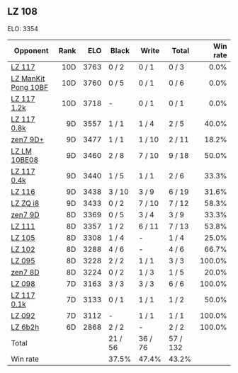 ## LZ 108 ##

ELO: 3354

Opponent | Rank | ELO | Black | Write | Total | Win rate
---------|-----:|----:|-------|-------|-------|-------:
[LZ 117](LZ%20117.md) | 10D | 3763 | 0 / 2 | 0 / 1 | 0 / 3 | 0.0%
[LZ ManKit Pong 10BF](LZ%20ManKit%20Pong%2010BF.md) | 10D | 3760 | 0 / 5 | 0 / 1 | 0 / 6 | 0.0%
[LZ 117 1.2k](LZ%20117%201.2k.md) | 10D | 3718 | - | 0 / 1 | 0 / 1 | 0.0%
[LZ 117 0.8k](LZ%20117%200.8k.md) | 9D | 3557 | 1 / 1 | 1 / 4 | 2 / 5 | 40.0%
[zen7 9D+](zen7%209D+.md) | 9D | 3477 | 1 / 1 | 1 / 10 | 2 / 11 | 18.2%
[LZ LM 10BE08](LZ%20LM%2010BE08.md) | 9D | 3460 | 2 / 8 | 7 / 10 | 9 / 18 | 50.0%
[LZ 117 0.4k](LZ%20117%200.4k.md) | 9D | 3440 | 1 / 5 | 1 / 1 | 2 / 6 | 33.3%
[LZ 116](LZ%20116.md) | 9D | 3438 | 3 / 10 | 3 / 9 | 6 / 19 | 31.6%
[LZ ZQ i8](LZ%20ZQ%20i8.md) | 9D | 3433 | 0 / 2 | 7 / 10 | 7 / 12 | 58.3%
[zen7 9D](zen7%209D.md) | 8D | 3369 | 0 / 5 | 3 / 4 | 3 / 9 | 33.3%
[LZ 111](LZ%20111.md) | 8D | 3357 | 1 / 2 | 6 / 11 | 7 / 13 | 53.8%
[LZ 105](LZ%20105.md) | 8D | 3308 | 1 / 4 | - | 1 / 4 | 25.0%
[LZ 102](LZ%20102.md) | 8D | 3288 | 4 / 6 | - | 4 / 6 | 66.7%
[LZ 095](LZ%20095.md) | 8D | 3228 | 2 / 2 | 1 / 1 | 3 / 3 | 100.0%
[zen7 8D](zen7%208D.md) | 8D | 3224 | 0 / 2 | 1 / 3 | 1 / 5 | 20.0%
[LZ 098](LZ%20098.md) | 7D | 3163 | 3 / 3 | 3 / 3 | 6 / 6 | 100.0%
[LZ 117 0.1k](LZ%20117%200.1k.md) | 7D | 3133 | 0 / 1 | 1 / 1 | 1 / 2 | 50.0%
[LZ 092](LZ%20092.md) | 7D | 3112 | - | 1 / 1 | 1 / 1 | 100.0%
[LZ 6b2h](LZ%206b2h.md) | 6D | 2868 | 2 / 2 | - | 2 / 2 | 100.0%
Total | | | 21 / 56 | 36 / 76 | 57 / 132 | 
Win rate| | | 37.5% | 47.4% | 43.2% | 
